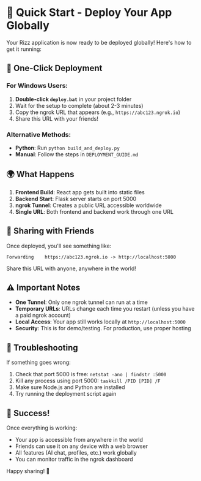 # 🚀 Quick Start - Deploy Your App Globally

Your Rizz application is now ready to be deployed globally! Here's how to get it running:

## 🎯 One-Click Deployment

### For Windows Users:
1. **Double-click `deploy.bat`** in your project folder
2. Wait for the setup to complete (about 2-3 minutes)
3. Copy the ngrok URL that appears (e.g., `https://abc123.ngrok.io`)
4. Share this URL with your friends!

### Alternative Methods:
- **Python**: Run `python build_and_deploy.py`
- **Manual**: Follow the steps in `DEPLOYMENT_GUIDE.md`

## 🌍 What Happens

1. **Frontend Build**: React app gets built into static files
2. **Backend Start**: Flask server starts on port 5000
3. **ngrok Tunnel**: Creates a public URL accessible worldwide
4. **Single URL**: Both frontend and backend work through one URL

## 📱 Sharing with Friends

Once deployed, you'll see something like:
```
Forwarding    https://abc123.ngrok.io -> http://localhost:5000
```

Share this URL with anyone, anywhere in the world!

## ⚠️ Important Notes

- **One Tunnel**: Only one ngrok tunnel can run at a time
- **Temporary URLs**: URLs change each time you restart (unless you have a paid ngrok account)
- **Local Access**: Your app still works locally at `http://localhost:5000`
- **Security**: This is for demo/testing. For production, use proper hosting

## 🔧 Troubleshooting

If something goes wrong:
1. Check that port 5000 is free: `netstat -ano | findstr :5000`
2. Kill any process using port 5000: `taskkill /PID [PID] /F`
3. Make sure Node.js and Python are installed
4. Try running the deployment script again

## 🎉 Success!

Once everything is working:
- Your app is accessible from anywhere in the world
- Friends can use it on any device with a web browser
- All features (AI chat, profiles, etc.) work globally
- You can monitor traffic in the ngrok dashboard

Happy sharing! 🌟 